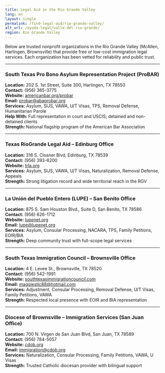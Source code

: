 ```yaml
---
title: Legal Aid in the Rio Grande Valley
lang: en
layout: single
permalink: /find-legal-aid/rio-grande-valley/
alt_url: /ayuda-legal/valle-del-rio-grande/
region: Rio Grande Valley
---
```


Below are trusted nonprofit organizations in the Rio Grande Valley (McAllen, Harlingen, Brownsville) that provide free or low-cost immigration legal services. Each organization has been vetted for reliability and public trust.

---

### South Texas Pro Bono Asylum Representation Project (ProBAR)  
**Location:** 202 S. 1st Street, Suite 300, Harlingen, TX 78550  
**Contact:** (956) 365-3775  
**Website:** [americanbar.org/probar](https://www.americanbar.org/probar)  
**Email:** probar@abaprobar.org  
**Services:** Asylum, SIJS, VAWA, U/T Visas, TPS, Removal Defense, Humanitarian Parole  
**Help With:** Full representation in court and USCIS; detained and non-detained clients  
**Strength:** National flagship program of the American Bar Association

---

### Texas RioGrande Legal Aid – Edinburg Office  
**Location:** 316 S. Closner Blvd, Edinburg, TX 78539  
**Contact:** (956) 393-6200  
**Website:** [trla.org](https://www.trla.org)  
**Services:** Asylum, SIJS, VAWA, U/T Visas, Naturalization, Removal Defense, Appeals  
**Strength:** Strong litigation record and wide territorial reach in the RGV

---

### La Unión del Pueblo Entero (LUPE) – San Benito Office  
**Location:** 875 S. Sam Houston Blvd., Suite D, San Benito, TX 78586  
**Contact:** (956) 626-1712  
**Website:** [lupenet.org](https://www.lupenet.org)  
**Email:** lupe@lupenet.org  
**Services:** Asylum, Consular Processing, NACARA, TPS, Family Petitions, EOIR/BIA  
**Strength:** Deep community trust with full-scope legal services

---

### South Texas Immigration Council – Brownsville Office  
**Location:** 4 E. Levee St., Brownsville, TX 78520  
**Contact:** (956) 542-1991  
**Website:** [southtexasimmigrationcouncil.com](https://www.southtexasimmigrationcouncil.com)  
**Email:** maggiestic88@hotmail.com  
**Services:** Adjustment, Consular Processing, Removal Defense, U/T Visas, Family Petitions, VAWA  
**Strength:** Respected local presence with EOIR and BIA representation

---

### Diocese of Brownsville – Immigration Services (San Juan Office)  
**Location:** 700 N. Virgen de San Juan Blvd, San Juan, TX 78589  
**Contact:** (956) 784-5057  
**Website:** [cdob.org](https://www.cdob.org)  
**Email:** immigration@cdob.org  
**Services:** Naturalization, Consular Processing, Family Petitions, VAWA, U Visas  
**Strength:** Trusted Catholic diocesan provider with bilingual support